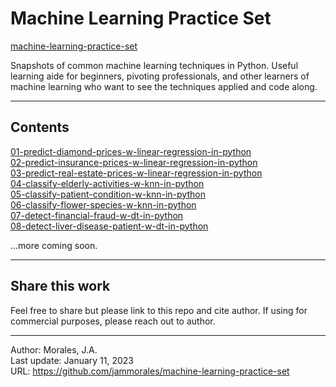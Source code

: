 # Machine Learning Practice Set  
[machine-learning-practice-set](https://github.com/jammorales/machine-learning-practice-set)  
  
Snapshots of common machine learning techniques in Python. Useful learning aide for beginners, pivoting professionals, and other learners of machine learning who want to see the techniques applied and code along.  

---

## Contents

[01-predict-diamond-prices-w-linear-regression-in-python](https://github.com/jammorales/machine-learning-practice-set/tree/main/01-predict-diamond-prices-w-linear-regression-in-python)  
[02-predict-insurance-prices-w-linear-regression-in-python](https://github.com/jammorales/machine-learning-practice-set/tree/main/02-predict-insurance-prices-w-linear-regression-in-python)   
[03-predict-real-estate-prices-w-linear-regression-in-python](https://github.com/jammorales/machine-learning-practice-set/tree/main/02-predict-real-estate-prices-w-linear-regression-in-python)  
[04-classify-elderly-activities-w-knn-in-python](https://github.com/jammorales/machine-learning-practice-set/tree/main/04-classify-elderly-activities-w-knn-in-python)  
[05-classify-patient-condition-w-knn-in-python](https://github.com/jammorales/machine-learning-practice-set/tree/main/05-classify-patient-condition-w-knn-in-python)  
[06-classify-flower-species-w-knn-in-python](https://github.com/jammorales/machine-learning-practice-set/tree/main/06-classify-flower-species-w-knn-in-python)  
[07-detect-financial-fraud-w-dt-in-python](https://github.com/jammorales/machine-learning-practice-set/tree/main/07-detect-financial-fraud-w-dt-in-python)  
[08-detect-liver-disease-patient-w-dt-in-python](https://github.com/jammorales/machine-learning-practice-set/tree/main/08-detect-liver-disease-patient-w-dt-in-python)  

...more coming soon.

---
## Share this work
Feel free to share but please link to this repo and cite author. If using for commercial purposes, please reach out to author.

---
Author: Morales, J.A.  
Last update: January 11, 2023  
URL: https://github.com/jammorales/machine-learning-practice-set
